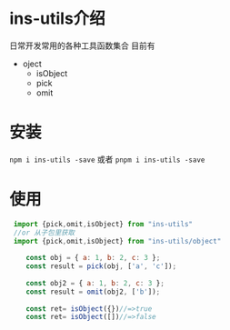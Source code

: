 # ins-utils介绍
日常开发常用的各种工具函数集合
目前有

* oject
	* isObject
	* pick
	* omit

# 安装
`
npm i ins-utils -save
`
或者
`
pnpm i ins-utils -save
`

# 使用
```javascript
 import {pick,omit,isObject} from "ins-utils"
 //or 从子包里获取
 import {pick,omit,isObject} from "ins-utils/object"
 
    const obj = { a: 1, b: 2, c: 3 };
    const result = pick(obj, ['a', 'c']);
     
    const obj2 = { a: 1, b: 2, c: 3 };
    const result = omit(obj2, ['b']);
        
    const ret= isObject({})//=>true
    const ret= isObject([])//=>false

```